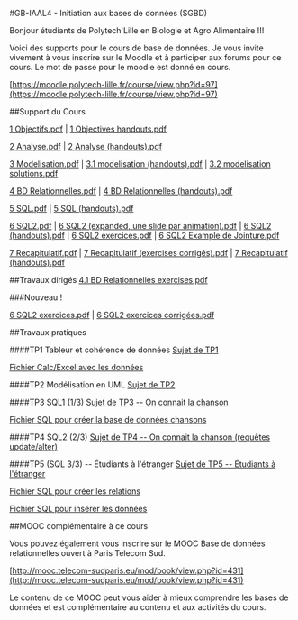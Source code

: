 #GB-IAAL4 - Initiation aux bases de données (SGBD)

Bonjour étudiants de Polytech'Lille en Biologie et Agro Alimentaire !!!

Voici des supports pour le cours de base de données. Je vous invite vivement à vous inscrire sur le Moodle et à participer aux forums pour ce cours. Le mot de passe pour le moodle est donné en cours.

[https://moodle.polytech-lille.fr/course/view.php?id=97](https://moodle.polytech-lille.fr/course/view.php?id=97)


##Support du Cours

[1 Objectifs.pdf](gbiaal4sgbd/cours/1_Objectifs.pdf) | [1 Objectives handouts.pdf](gbiaal4sgbd/cours/1-Objectives_handouts.pdf)

[2 Analyse.pdf](gbiaal4sgbd/cours/2_Analyse.pdf) | [2 Analyse (handouts).pdf](gbiaal4sgbd/cours/2-analyse_handouts.pdf)

[3 Modelisation.pdf](gbiaal4sgbd/cours/3.0_Modelisation.pdf) | [3.1 modelisation (handouts).pdf](gbiaal4sgbd/cours/3.1_modelisation_handouts-small.pdf) | [3.2 modelisation solutions.pdf](gbiaal4sgbd/cours/3.2_modelisation_handouts.pdf)

[4 BD Relationnelles.pdf](gbiaal4sgbd/cours/4.0_BD_Relationnelles.pdf) | [4 BD Relationnelles (handouts).pdf](gbiaal4sgbd/cours/4_BD_Relationnelles_-_handouts.pdf)

[5 SQL.pdf](gbiaal4sgbd/cours/5_SQL.pdf) | [5 SQL (handouts).pdf](gbiaal4sgbd/cours/5_SQL-handouts.pdf)

[6 SQL2.pdf](gbiaal4sgbd/cours/6_SQL2.pdf) | [6 SQL2 (expanded, une slide par animation).pdf](gbiaal4sgbd/cours/6_SQL2-expanded.pdf) | [6 SQL2 (handouts).pdf](gbiaal4sgbd/cours/6-SQL2-handouts.pdf) | [6 SQL2 exercices.pdf](gbiaal4sgbd/cours/6-SQL2-exercices.pdf) | [6 SQL2 Example de Jointure.pdf](gbiaal4sgbd/cours/6_SQL2-jointure-example.pdf)

[7 Recapitulatif.pdf](gbiaal4sgbd/cours/7_Recapitulatif.pdf) | [7 Recapitulatif (exercises corrigés).pdf](gbiaal4sgbd/cours/7_Recapitulatif-exercises-corrig_s.pdf) | [7 Recapitulatif (handouts).pdf](gbiaal4sgbd/cours/7_Recapitulatif-handouts.pdf)


##Travaux dirigés
[4.1 BD Relationnelles exercises.pdf](gbiaal4sgbd/td_tp/4.1_BD_Relationnelles_exercises.pdf)

###Nouveau !

[6 SQL2 exercices.pdf](gbiaal4sgbd/cours/6-SQL2-exercices.pdf) | [6 SQL2 exercices corrigées.pdf](gbiaal4sgbd/cours/6_SQL2-exercices-corrigees.pdf) 


##Travaux pratiques

####TP1 Tableur et cohérence de données
[Sujet de TP1](gbiaal4sgbd/td_tp/TP1-tableur.pdf)

[Fichier Calc/Excel avec les données](gbiaal4sgbd/td_tp/TP1-tableur.ods)

####TP2 Modélisation en UML
[Sujet de TP2](gbiaal4sgbd/td_tp/TP2-modelisation.pdf)

####TP3 SQL1 (1/3)
[Sujet de TP3 -- On connait la chanson](gbiaal4sgbd/td_tp/TP3-SQL1-Chansons.pdf)

[Fichier SQL pour créer la base de données chansons](gbiaal4sgbd/td_tp/chansons.sql)

<!--
[TP3 corrigé](gbiaal4sgbd/td_tp/TP3-SQL1-Chansons-avec-corrections.pdf)
-->

####TP4 SQL2 (2/3)
[Sujet de TP4 -- On connait la chanson (requêtes update/alter)](gbiaal4sgbd/td_tp/TP4-SQL2-Chansons-deuxieme_partie.pdf)

<!--
[Requêtes SQL du TP4 corrigées](gbiaal4sgbd/td_tp/TP4-SQL2-Chansons-deuxieme-partie-corrige.sql)
-->

####TP5 (SQL 3/3) -- Étudiants à l'étranger
[Sujet de TP5 -- Étudiants à l'étranger](gbiaal4sgbd/td_tp/TP5-SQL3-Etudiants-etrangers.pdf)

[Fichier SQL pour créer les relations](gbiaal4sgbd/td_tp/relationsEtudiants.sql)

[Fichier SQL pour insérer les données](gbiaal4sgbd/td_tp/donneesEtudiants.sql)


##MOOC complémentaire à ce cours

Vous pouvez également vous inscrire sur le MOOC Base de données relationnelles ouvert à Paris Telecom Sud.

[http://mooc.telecom-sudparis.eu/mod/book/view.php?id=431](http://mooc.telecom-sudparis.eu/mod/book/view.php?id=431)

Le contenu de ce MOOC peut vous aider à mieux comprendre les bases de données et est complémentaire au contenu et aux activités du cours.

